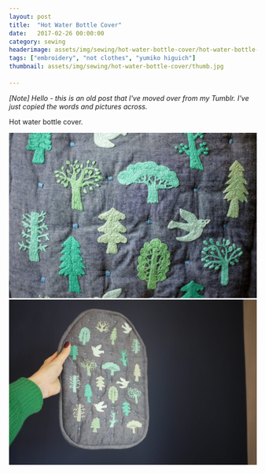 ```yaml
---
layout: post
title:  "Hot Water Bottle Cover"
date:   2017-02-26 00:00:00
category: sewing
headerimage: assets/img/sewing/hot-water-bottle-cover/hot-water-bottle-cover.1.jpg
tags: ["embroidery", "not clothes", "yumiko higuich"]
thumbnail: assets/img/sewing/hot-water-bottle-cover/thumb.jpg

---
```


_[Note] Hello - this is an old post that I've moved over from my Tumblr. I've just copied the words and pictures across._

Hot water bottle cover.

![Hot water bottle cover](/assets/img/sewing/hot-water-bottle-cover/hot-water-bottle-cover.1.jpg)
![Hot water bottle cover](/assets/img/sewing/hot-water-bottle-cover/hot-water-bottle-cover.2.jpg)
